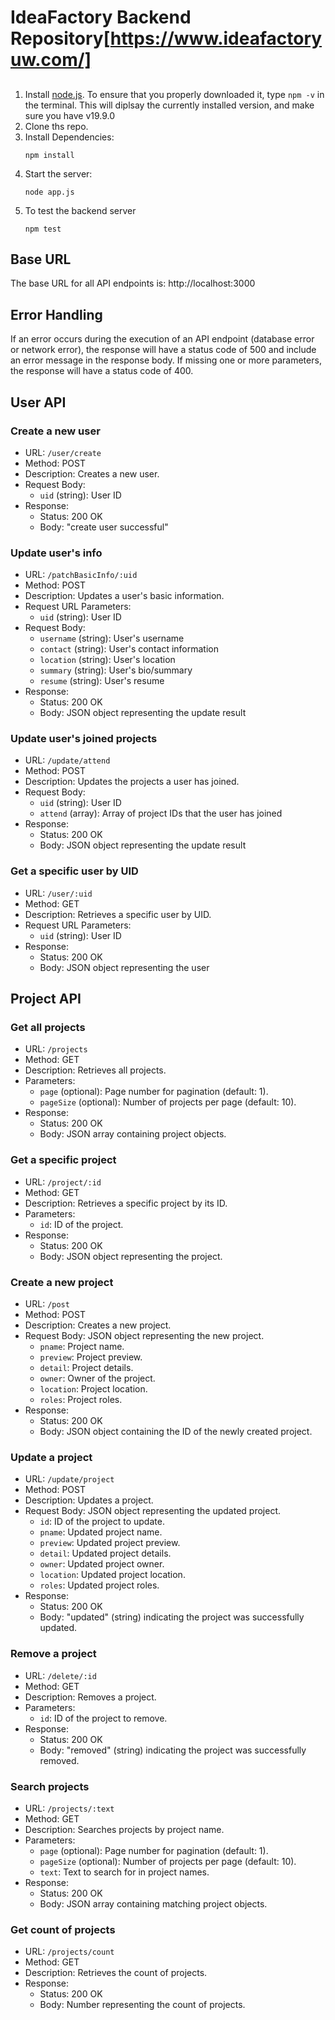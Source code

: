 # IdeaFactory Backend Repository[https://www.ideafactoryuw.com/]
##
1. Install [node.js](https://nodejs.org/en/). To ensure that you properly downloaded it, type `npm -v` in the terminal. This will diplsay the currently installed version, and make sure you have v19.9.0
2. Clone ths repo.
3. Install Dependencies:
    ```
    npm install
    ```
4. Start the server:
    ```
    node app.js
    ```
5. To test the backend server
    ```
    npm test
    ```


## Base URL
The base URL for all API endpoints is: http://localhost:3000

## Error Handling
If an error occurs during the execution of an API endpoint (database error or network error), the response will have a status code of 500 and include an error message in the response body. If missing one or more parameters, the response will have a status code of 400.

## User API

### Create a new user

- URL: `/user/create`
- Method: POST
- Description: Creates a new user.
- Request Body:
  - `uid` (string): User ID
- Response:
  - Status: 200 OK
  - Body: "create user successful"

### Update user's info

- URL: `/patchBasicInfo/:uid`
- Method: POST
- Description: Updates a user's basic information.
- Request URL Parameters:
  - `uid` (string): User ID
- Request Body:
  - `username` (string): User's username
  - `contact` (string): User's contact information
  - `location` (string): User's location
  - `summary` (string): User's bio/summary
  - `resume` (string): User's resume
- Response:
  - Status: 200 OK
  - Body: JSON object representing the update result

### Update user's joined projects

- URL: `/update/attend`
- Method: POST
- Description: Updates the projects a user has joined.
- Request Body:
  - `uid` (string): User ID
  - `attend` (array): Array of project IDs that the user has joined
- Response:
  - Status: 200 OK
  - Body: JSON object representing the update result

### Get a specific user by UID

- URL: `/user/:uid`
- Method: GET
- Description: Retrieves a specific user by UID.
- Request URL Parameters:
  - `uid` (string): User ID
- Response:
  - Status: 200 OK
  - Body: JSON object representing the user


## Project API

### Get all projects

- URL: `/projects`
- Method: GET
- Description: Retrieves all projects.
- Parameters:
  - `page` (optional): Page number for pagination (default: 1).
  - `pageSize` (optional): Number of projects per page (default: 10).
- Response:
  - Status: 200 OK
  - Body: JSON array containing project objects.

### Get a specific project

- URL: `/project/:id`
- Method: GET
- Description: Retrieves a specific project by its ID.
- Parameters:
  - `id`: ID of the project.
- Response:
  - Status: 200 OK
  - Body: JSON object representing the project.

### Create a new project

- URL: `/post`
- Method: POST
- Description: Creates a new project.
- Request Body: JSON object representing the new project.
  - `pname`: Project name.
  - `preview`: Project preview.
  - `detail`: Project details.
  - `owner`: Owner of the project.
  - `location`: Project location.
  - `roles`: Project roles.
- Response:
  - Status: 200 OK
  - Body: JSON object containing the ID of the newly created project.

### Update a project

- URL: `/update/project`
- Method: POST
- Description: Updates a project.
- Request Body: JSON object representing the updated project.
  - `id`: ID of the project to update.
  - `pname`: Updated project name.
  - `preview`: Updated project preview.
  - `detail`: Updated project details.
  - `owner`: Updated project owner.
  - `location`: Updated project location.
  - `roles`: Updated project roles.
- Response:
  - Status: 200 OK
  - Body: "updated" (string) indicating the project was successfully updated.

### Remove a project

- URL: `/delete/:id`
- Method: GET
- Description: Removes a project.
- Parameters:
  - `id`: ID of the project to remove.
- Response:
  - Status: 200 OK
  - Body: "removed" (string) indicating the project was successfully removed.

### Search projects

- URL: `/projects/:text`
- Method: GET
- Description: Searches projects by project name.
- Parameters:
  - `page` (optional): Page number for pagination (default: 1).
  - `pageSize` (optional): Number of projects per page (default: 10).
  - `text`: Text to search for in project names.
- Response:
  - Status: 200 OK
  - Body: JSON array containing matching project objects.

### Get count of projects

- URL: `/projects/count`
- Method: GET
- Description: Retrieves the count of projects.
- Response:
  - Status: 200 OK
  - Body: Number representing the count of projects.

